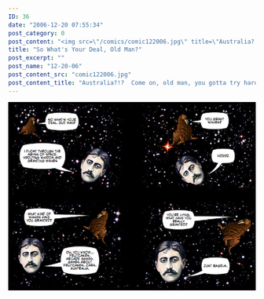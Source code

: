 ```yaml
---
ID: 36
date: "2006-12-20 07:55:34"
post_category: 0
post_content: "<img src=\"/comics/comic122006.jpg\" title=\"Australia?!?  Come on, old man, you gotta try harder than that\" />"
title: "So What's Your Deal, Old Man?"
post_excerpt: ""
post_name: "12-20-06"
post_content_src: "comic122006.jpg"
post_content_title: "Australia?!?  Come on, old man, you gotta try harder than that"
---
```



[![Australia?!?  Come on, old man, you gotta try harder than that](/comics-hi-res/comic122006.jpg)](/comics-hi-res/comic122006.jpg "Australia?!?  Come on, old man, you gotta try harder than that")
